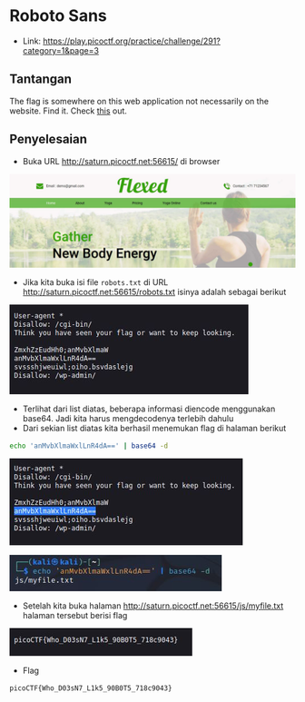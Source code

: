 # Roboto Sans
- Link: https://play.picoctf.org/practice/challenge/291?category=1&page=3

## Tantangan
The flag is somewhere on this web application not necessarily on the website. Find it.
Check [this](http://saturn.picoctf.net:56615/) out.

## Penyelesaian
- Buka URL http://saturn.picoctf.net:56615/ di browser

![alt text](https://github.com/rahardian-dwi-saputra/picoCTF-writeup/blob/main/Web%20Exploitations/Roboto%20Sans/assets/roboto%20sans%201.JPG)

- Jika kita buka isi file `robots.txt` di URL http://saturn.picoctf.net:56615/robots.txt isinya adalah sebagai berikut

![alt text](https://github.com/rahardian-dwi-saputra/picoCTF-writeup/blob/main/Web%20Exploitations/Roboto%20Sans/assets/roboto%20sans%202.JPG)

- Terlihat dari list diatas, beberapa informasi diencode menggunakan base64. Jadi kita harus mengdecodenya terlebih dahulu
- Dari sekian list diatas kita berhasil menemukan flag di halaman berikut
```sh
echo 'anMvbXlmaWxlLnR4dA==' | base64 -d
```

![alt text](https://github.com/rahardian-dwi-saputra/picoCTF-writeup/blob/main/Web%20Exploitations/Roboto%20Sans/assets/roboto%20sans%203.JPG)

![alt text](https://github.com/rahardian-dwi-saputra/picoCTF-writeup/blob/main/Web%20Exploitations/Roboto%20Sans/assets/roboto%20sans%204.JPG)

- Setelah kita buka halaman http://saturn.picoctf.net:56615/js/myfile.txt halaman tersebut berisi flag

![alt text](https://github.com/rahardian-dwi-saputra/picoCTF-writeup/blob/main/Web%20Exploitations/Roboto%20Sans/assets/roboto%20sans%205.JPG)

- Flag
```sh
picoCTF{Who_D03sN7_L1k5_90B0T5_718c9043}
```